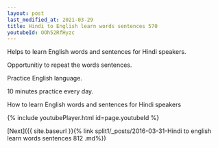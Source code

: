 ```yaml
---
layout: post
last_modified_at: 2021-03-29
title: Hindi to English learn words sentences 570 
youtubeId: OOh52RfHyzc
---
```

 
 
Helps to learn English words and sentences for Hindi speakers.

Opportunitiy to repeat the words sentences. 

Practice English language. 
 
10 minutes practice every day. 
 
How to learn English words and sentences for Hindi speakers 
 
{% include youtubePlayer.html id=page.youtubeId %}
 
 
[Next]({{ site.baseurl }}{% link  split1/_posts/2016-03-31-Hindi to english learn words sentences 812 .md%})
 
